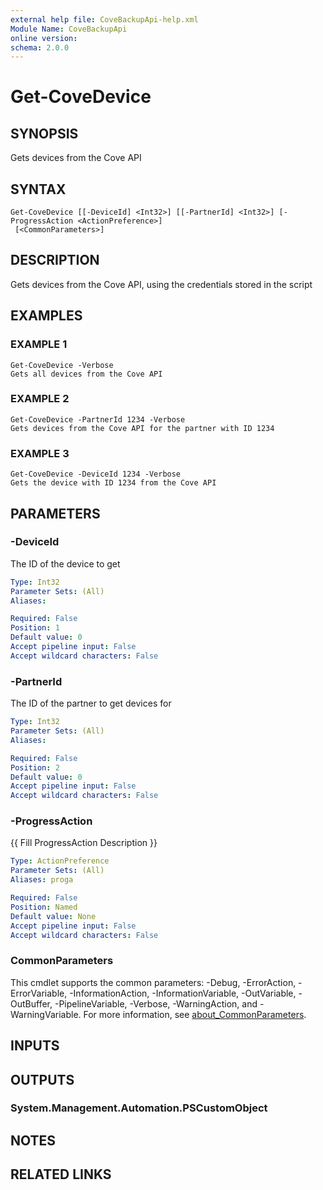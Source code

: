```yaml
---
external help file: CoveBackupApi-help.xml
Module Name: CoveBackupApi
online version:
schema: 2.0.0
---
```


# Get-CoveDevice

## SYNOPSIS
Gets devices from the Cove API

## SYNTAX

```
Get-CoveDevice [[-DeviceId] <Int32>] [[-PartnerId] <Int32>] [-ProgressAction <ActionPreference>]
 [<CommonParameters>]
```

## DESCRIPTION
Gets devices from the Cove API, using the credentials stored in the script

## EXAMPLES

### EXAMPLE 1
```
Get-CoveDevice -Verbose
Gets all devices from the Cove API
```

### EXAMPLE 2
```
Get-CoveDevice -PartnerId 1234 -Verbose
Gets devices from the Cove API for the partner with ID 1234
```

### EXAMPLE 3
```
Get-CoveDevice -DeviceId 1234 -Verbose
Gets the device with ID 1234 from the Cove API
```

## PARAMETERS

### -DeviceId
The ID of the device to get

```yaml
Type: Int32
Parameter Sets: (All)
Aliases:

Required: False
Position: 1
Default value: 0
Accept pipeline input: False
Accept wildcard characters: False
```

### -PartnerId
The ID of the partner to get devices for

```yaml
Type: Int32
Parameter Sets: (All)
Aliases:

Required: False
Position: 2
Default value: 0
Accept pipeline input: False
Accept wildcard characters: False
```

### -ProgressAction
{{ Fill ProgressAction Description }}

```yaml
Type: ActionPreference
Parameter Sets: (All)
Aliases: proga

Required: False
Position: Named
Default value: None
Accept pipeline input: False
Accept wildcard characters: False
```

### CommonParameters
This cmdlet supports the common parameters: -Debug, -ErrorAction, -ErrorVariable, -InformationAction, -InformationVariable, -OutVariable, -OutBuffer, -PipelineVariable, -Verbose, -WarningAction, and -WarningVariable. For more information, see [about_CommonParameters](http://go.microsoft.com/fwlink/?LinkID=113216).

## INPUTS

## OUTPUTS

### System.Management.Automation.PSCustomObject
## NOTES

## RELATED LINKS
